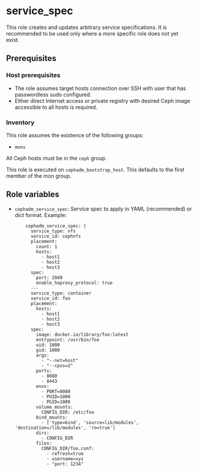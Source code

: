 # service_spec

This role creates and updates arbitrary service specifications.
It is recommended to be used only where a more specific role does not yet
exist.

## Prerequisites

### Host prerequisites

* The role assumes target hosts connection over SSH with user that has passwordless sudo configured.
* Either direct Internet access or private registry with desired Ceph image accessible to all hosts is required.

### Inventory

This role assumes the existence of the following groups:

* `mons`

All Ceph hosts must be in the `ceph` group.

This role is executed on `cephadm_bootstrap_host`. This defaults to the
first member of the mon group.

## Role variables

* `cephadm_service_spec`: Service spec to apply in YAML (recommended) or dict
  format.
  Example:
  ```
      cephadm_service_spec: |
        service_type: nfs
        service_id: cephnfs
        placement:
          count: 1
          hosts:
            - host1
            - host2
            - host3
        spec:
          port: 2049
          enable_haproxy_protocol: true
        ---
        service_type: container
        service_id: foo
        placement:
          hosts:
            - host1
            - host2
            - host3
        spec:
          image: docker.io/library/foo:latest
          entrypoint: /usr/bin/foo
          uid: 1000
          gid: 1000
          args:
            - "--net=host"
            - "--cpus=2"
          ports:
            - 8080
            - 8443
          envs:
            - PORT=8080
            - PUID=1000
            - PGID=1000
          volume_mounts:
            CONFIG_DIR: /etc/foo
          bind_mounts:
            - ['type=bind', 'source=lib/modules', 'destination=/lib/modules', 'ro=true']
          dirs:
            - CONFIG_DIR
          files:
            CONFIG_DIR/foo.conf:
              - refresh=true
              - username=xyz
              - "port: 1234"
